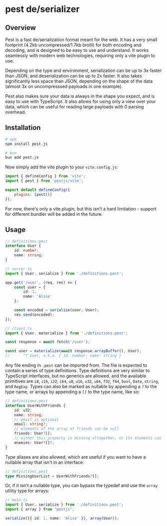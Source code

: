 # pest de/serializer

## Overview

Pest is a fast de/serialization format meant for the web. It has a very small footprint (4.2kb uncompressed/1.7kb brotli) for both encoding and decoding, and is designed to be easy to use and understand. It works seamlessly with modern web technologies, requiring only a vite plugin to use.

Depending on the type and environment, serialization can be up to 3x faster than JSON, and deserialization can be up to 2x faster. It also takes significantly less space than JSON, depending on the shape of the data (almost 3x on uncompresssed payloads in one example).

Pest also makes sure your data is always in the shape you expect, and is easy to use with TypeScript. It also allows for using only a view over your data, which can be useful for reading large payloads with 0 parsing overhead.

## Installation

```bash
# npm
npm install pest.js
```
```bash
# bun
bun add pest.js
```

Now simply add the vite plugin to your `vite.config.js`:

```javascript
import { defineConfig } from 'vite';
import { pest } from 'pestjs/vite';

export default defineConfig({
    plugins: [pest()]
});
```

For now, there's only a vite plugin, but this isn't a hard limitation - support for different bundler will be added in the future.

## Usage

```typescript
// definitions.pest
interface User {
    id: number;
    name: string;
}
```

```typescript
// server.ts
import { User, serialize } from './definitions.pest';

app.get('/user', (req, res) => {
    const user = {
        id: 1,
        name: 'Alice'
    };

    const encoded = serialize(user, User);
    res.send(encoded);
});
```

```typescript
// client.ts
import { User, materialize } from './definitions.pest';

const response = await fetch('/user');

const user = materialize(await response.arrayBuffer(), User);
//      ^? User, a.k.a. { id: number, name: string }
```

Any file ending in `.pest` can be imported from. The file is expected to contain a series of type definitions. Type definitions are very similar to TypeScript interfaces, but no generics are allowed, and the available primitives are `i8`, `i16`, `i32`, `i64`, `u8`, `u16`, `u32`, `u64`, `f32`, `f64`, `bool`, `Date`, `string`, and `RegExp`. Types can also be marked as nullable by appending a `?` to the type name, or arrays by appending a `[]` to the type name, like so:

```typescript
// definitions.pest
interface UserWithFriends {
    id: u32;
    name: string;
    // email is optional
    email: string?;
    // elements of the array of friends can be null
    friends: User?[];
    // either this property is missing altogether, or its elements can be null
    enemies: User?[]?;
}
```

Type aliases are also allowed, which are useful if you want to have a nullable array that isn't in an interface:

```typescript
// definitions.pest
type MissingUserList = UserWithFriends?[];
```

Or, if it isn't a nullable type, you can bypass the typedef and use the `array` utility type for arrays:

```typescript
// main.ts
import { User, serialize } from './definitions.pest';
import { array } from "pestjs";

serialize([{ id: 1, name: 'Alice' }], array(User));
```
